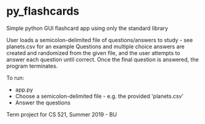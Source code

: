 # py_flashcards
Simple python GUI flashcard app using only the standard library

User loads a semicolon-delimited file of questions/answers to study - see planets.csv for an example
Questions and multiple choice answers are created and randomized from the given file, and the user attempts to answer each question until correct.
Once the final question is answered, the program terminates.

To run:
- app.py
- Choose a semicolon-delimited file - e.g. the provided 'planets.csv'
- Answer the questions

Term project for CS 521, Summer 2019 - BU
